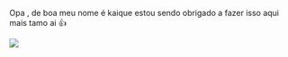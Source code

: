Opa , de boa meu nome é kaique estou sendo obrigado a fazer isso aqui mais tamo ai 👍
     
     
  ![](https://media.tenor.com/AHSu6QaF2gkAAAAM/foda.gif)

